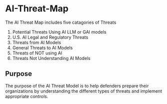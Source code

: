 # AI-Threat-Map
The AI Threat Map includes five catagories of Threats
1. Potential Threats Using AI LLM or GAI models
2. U.S. AI Legal and Regulatory Threats
3. Threats from AI Models
4. General Threats to AI Models
5. Threats of NOT using AI
6. Threats Not Understanding AI Models
## Purpose 
The purpose of the AI Threat Model is to help defenders prepare their organizations by understanding the different types of threats and implement appropriate controls.
